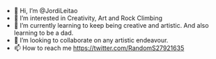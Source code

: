 - 👋 Hi, I’m @JordiLeitao
- 👀 I’m interested in Creativity, Art and Rock Climbing
- 🌱 I’m currently learning to keep being creative and artistic. And also learning to be a dad.
- 💞️ I’m looking to collaborate on any artistic endeavour.
- 📫 How to reach me https://twitter.com/RandomS27921635

<!---
JordiLeitao/JordiLeitao is a ✨ special ✨ repository because its `README.md` (this file) appears on your GitHub profile.
You can click the Preview link to take a look at your changes.
--->

